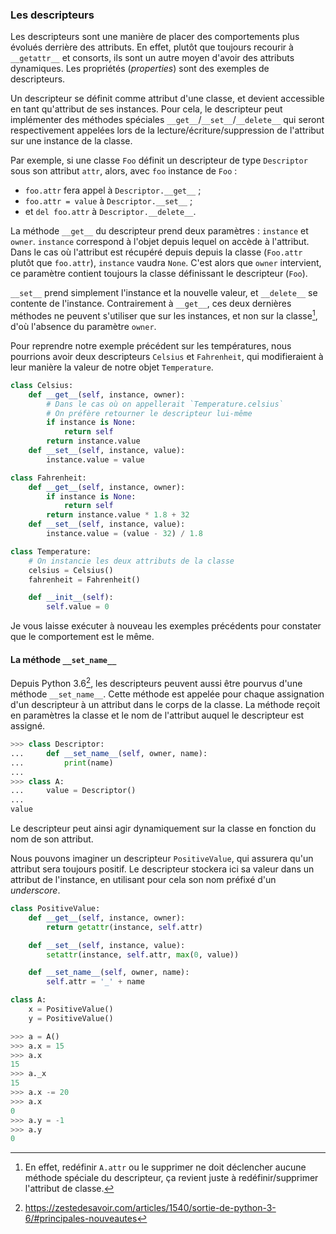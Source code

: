 ### Les descripteurs

Les descripteurs sont une manière de placer des comportements plus évolués derrière des attributs.
En effet, plutôt que toujours recourir à `__getattr__` et consorts, ils sont un autre moyen d'avoir des attributs dynamiques.
Les propriétés (*properties*) sont des exemples de descripteurs.

Un descripteur se définit comme attribut d'une classe, et devient accessible en tant qu'attribut de ses instances.
Pour cela, le descripteur peut implémenter des méthodes spéciales `__get__`/`__set__`/`__delete__` qui seront respectivement appelées lors de la lecture/écriture/suppression de l'attribut sur une instance de la classe.

Par exemple, si une classe `Foo` définit un descripteur de type `Descriptor` sous son attribut `attr`, alors, avec `foo` instance de `Foo` :

- `foo.attr` fera appel à `Descriptor.__get__` ;
- `foo.attr = value` à `Descriptor.__set__` ;
- et `del foo.attr` à `Descriptor.__delete__`.

La méthode `__get__` du descripteur prend deux paramètres : `instance` et `owner`.
`instance` correspond à l'objet depuis lequel on accède à l'attribut.
Dans le cas où l'attribut est récupéré depuis depuis la classe (`Foo.attr` plutôt que `foo.attr`), `instance` vaudra `None`.
C'est alors que `owner` intervient, ce paramètre contient toujours la classe définissant le descripteur (`Foo`).

`__set__` prend simplement l'instance et la nouvelle valeur, et `__delete__` se contente de l'instance.
Contrairement à `__get__`, ces deux dernières méthodes ne peuvent s'utiliser que sur les instances, et non sur la classe[^class_descriptor], d'où l'absence du paramètre `owner`.

[^class_descriptor]: En effet, redéfinir `A.attr` ou le supprimer ne doit déclencher aucune méthode spéciale du descripteur, ça revient juste à redéfinir/supprimer l'attribut de classe.

Pour reprendre notre exemple précédent sur les températures, nous pourrions avoir deux descripteurs `Celsius` et `Fahrenheit`, qui modifieraient à leur manière la valeur de notre objet `Temperature`.

```python
class Celsius:
    def __get__(self, instance, owner):
        # Dans le cas où on appellerait `Temperature.celsius`
        # On préfère retourner le descripteur lui-même
        if instance is None:
            return self
        return instance.value
    def __set__(self, instance, value):
        instance.value = value

class Fahrenheit:
    def __get__(self, instance, owner):
        if instance is None:
            return self
        return instance.value * 1.8 + 32
    def __set__(self, instance, value):
        instance.value = (value - 32) / 1.8

class Temperature:
    # On instancie les deux attributs de la classe
    celsius = Celsius()
    fahrenheit = Fahrenheit()

    def __init__(self):
        self.value = 0
```

Je vous laisse exécuter à nouveau les exemples précédents pour constater que le comportement est le même.

#### La méthode `__set_name__`

Depuis Python 3.6[^python36], les descripteurs peuvent aussi être pourvus d'une méthode `__set_name__`.
Cette méthode est appelée pour chaque assignation d'un descripteur à un attribut dans le corps de la classe.
La méthode reçoit en paramètres la classe et le nom de l'attribut auquel le descripteur est assigné.

[^python36]: <https://zestedesavoir.com/articles/1540/sortie-de-python-3-6/#principales-nouveautes>

```python
>>> class Descriptor:
...     def __set_name__(self, owner, name):
...         print(name)
...
>>> class A:
...     value = Descriptor()
...
value
```

Le descripteur peut ainsi agir dynamiquement sur la classe en fonction du nom de son attribut.

Nous pouvons imaginer un descripteur `PositiveValue`, qui assurera qu'un attribut sera toujours positif.
Le descripteur stockera ici sa valeur dans un attribut de l'instance, en utilisant pour cela son nom préfixé d'un *underscore*.

```python
class PositiveValue:
    def __get__(self, instance, owner):
        return getattr(instance, self.attr)

    def __set__(self, instance, value):
        setattr(instance, self.attr, max(0, value))

    def __set_name__(self, owner, name):
        self.attr = '_' + name

class A:
    x = PositiveValue()
    y = PositiveValue()
```

```python
>>> a = A()
>>> a.x = 15
>>> a.x
15
>>> a._x
15
>>> a.x -= 20
>>> a.x
0
>>> a.y = -1
>>> a.y
0
```
